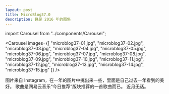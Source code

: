 ```yaml
---
layout: post
title: MicroBlog37.0
description: 算是 2016 年的图集
---
```


import Carousel from "../components/Carousel";

<Carousel
    images={[
        "microblog37-01.jpg",
        "microblog37-02.jpg",
        "microblog37-03.jpg",
        "microblog37-04.jpg",
        "microblog37-05.jpg",
        "microblog37-06.jpg",
        "microblog37-07.jpg",
        "microblog37-08.jpg",
        "microblog37-09.jpg",
        "microblog37-10.jpg",
        "microblog37-11.jpg",
        "microblog37-12.jpg",
        "microblog37-13.jpg",
        "microblog37-14.jpg",
        "microblog37-15.jpg"
    ]}
/>

图片来自 Instagram，在一年的图片中挑出来一些，里面是自己过去一年看到的美好。
歌曲是网易云音乐“今日推荐”版块推荐的一首歌曲而已。
近月无话。
